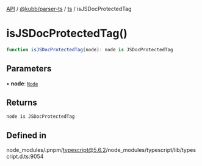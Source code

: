 [API](../../../../../packages.md) / [@kubb/parser-ts](../../../index.md) / [ts](../index.md) / isJSDocProtectedTag

# isJSDocProtectedTag()

```ts
function isJSDocProtectedTag(node): node is JSDocProtectedTag
```

## Parameters

• **node**: [`Node`](../interfaces/Node.md)

## Returns

`node is JSDocProtectedTag`

## Defined in

node\_modules/.pnpm/typescript@5.6.2/node\_modules/typescript/lib/typescript.d.ts:9054
